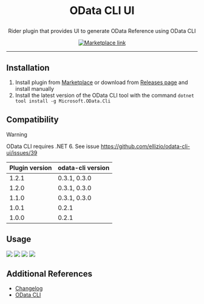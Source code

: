 # <p align="center"> OData CLI UI </p>

<p align="center"> Rider plugin that provides UI to generate OData Reference using OData CLI </p>

<p align="center">
  <a href="https://plugins.jetbrains.com/plugin/24117-odata-cli-ui" target="_blank">
    <img src="/img/marketplace.png" alt="Marketplace link">
  </a>
</p>

---


## Installation

1. Install plugin from [Marketplace](https://plugins.jetbrains.com/plugin/24117-odata-cli-ui) or download from [Releases page](https://github.com/ellizio/odata-cli-ui/releases) and install manually
2. Install the latest version of the OData CLI tool with the command `dotnet tool install -g Microsoft.OData.Cli`


## Compatibility

> [!WARNING]
> OData CLI requires .NET 6. See issue https://github.com/ellizio/odata-cli-ui/issues/39

| Plugin version | odata-cli version |
|----------------|-------------------|
| 1.2.1          | 0.3.1, 0.3.0      |
| 1.2.0          | 0.3.1, 0.3.0      |
| 1.1.0          | 0.3.1, 0.3.0      |
| 1.0.1          | 0.2.1             |
| 1.0.0          | 0.2.1             |


## Usage

![](/img/step1.png)
![](/img/step2.png)
![](/img/step3.png)
![](/img/step4.png)


## Additional References

- [Changelog](CHANGELOG.md)
- [OData CLI](https://learn.microsoft.com/en-us/odata/odatacli/getting-started)
